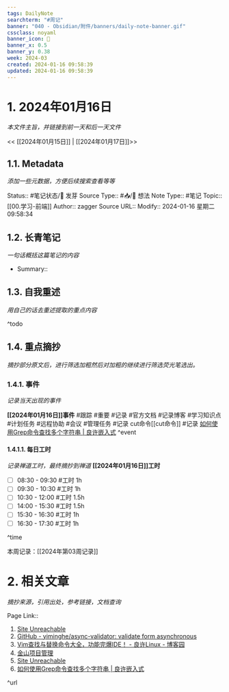```yaml
---
tags: DailyNote
searchterm: "#周记"
banner: "040 - Obsidian/附件/banners/daily-note-banner.gif"
cssclass: noyaml
banner_icon: 💌
banner_x: 0.5
banner_y: 0.38
week: 2024-03
created: 2024-01-16 09:58:39
updated: 2024-01-16 09:58:39
---
```


# 1. 2024年01月16日

_本文件主旨，并链接到前一天和后一天文件_

<< [[2024年01月15日]] | [[2024年01月17日]]>>

## 1.1. Metadata

_添加一些元数据，方便后续搜索查看等等_

Status:: #笔记状态/🌱 发芽
Source Type:: #📥/💭 想法 
Note Type:: #笔记
Topic:: [[00.学习-前端]]
Author:: zagger
Source URL::
Modify:: 2024-01-16 星期二 09:58:34

## 1.2. 长青笔记

_一句话概括这篇笔记的内容_

- Summary::

## 1.3. 自我重述

_用自己的话去重述提取的重点内容_

^todo

## 1.4. 重点摘抄

_摘抄部分原文后，进行筛选加粗然后对加粗的继续进行筛选荧光笔选出。_

### 1.4.1. 事件

_记录当天出现的事件_

**[[2024年01月16日]]事件** 
#跟踪 #重要 #记录 #官方文档 #记录博客 #学习知识点 #计划任务 #远程协助 #会议 #管理任务
#记录 cut命令[[cut命令]]
#记录 [如何使用Grep命令查找多个字符串 | 良许嵌入式](https://www.lxlinux.net/e/linux/find-multiple-strings-using-grep-command.html#grep%E5%91%BD%E4%BB%A4%E6%90%9C%E7%B4%A2%E5%A4%9A%E4%B8%AA%E5%AD%97%E7%AC%A6%E4%B8%B2)
^event

#### 1.4.1.1. 每日工时

_记录禅道工时，最终摘抄到禅道_
**[[2024年01月16日]]工时**
- [ ] 08:30 - 09:30 #工时  1h
- [ ] 09:30 - 10:30 #工时  1h
- [ ] 10:30 - 12:00 #工时  1.5h
- [ ] 14:00 - 15:30 #工时  1.5h
- [ ] 15:30 - 16:30 #工时  1h
- [ ] 16:30 - 17:30 #工时  1h

^time

本周记录：[[2024年第03周记录]]

# 2. 相关文章

_摘抄来源，引用出处，参考链接，文档查询_

Page Link::
1. [Site Unreachable](https://www.iviewui.com/view-ui-plus/component/form/form)
2. [GitHub - yiminghe/async-validator: validate form asynchronous](https://github.com/yiminghe/async-validator)
3. [Vim查找与替换命令大全，功能完爆IDE！ - 良许Linux - 博客园](https://www.cnblogs.com/yychuyu/p/12671147.html)
4. [金山项目管理](https://pm.wps.cn/?vcl_cli=st&group_id=1769798260#/project/1703149225356821?viewId=1703149225375207)
5. [Site Unreachable](https://www.kdocs.cn/l/cncngxEcagIY)
6. [如何使用Grep命令查找多个字符串 | 良许嵌入式](https://www.lxlinux.net/e/linux/find-multiple-strings-using-grep-command.html)

^url
